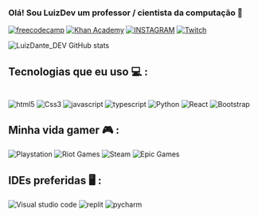 ### Olá! Sou LuizDev um professor / cientista da computação 🧠 

[![freecodecamp](https://img.shields.io/badge/freecodecamp-27273D?style=for-the-badge&logo=freecodecamp&logoColor=white)](https://www.freecodecamp.org/fcce7d3b20b-89f3-41d7-952e-b437d46cfaa1)
[![Khan Academy](https://img.shields.io/badge/Khan%20Academy-14BF96?style=for-the-badge&logo=Khan%20Academy&logoColor=white)](https://pt.khanacademy.org/profile/me/)
[![INSTAGRAM](https://img.shields.io/badge/Instagram-E4405F?style=for-the-badge&logo=instagram&logoColor=white)](https://www.instagram.com/luiz_dante_carvalho/)
[![Twitch](https://img.shields.io/badge/Twitch-9146FF?style=for-the-badge&logo=twitch&logoColor=white)](https://www.twitch.tv/srkranel)

![LuizDante_DEV GitHub stats](https://github-readme-stats.vercel.app/api?username=LuizDCarvalho&show_icons=true&theme=tokyonight)


## Tecnologias que eu uso 💻 :
<div style="display: inline_block"></br>
    <img align="center" alt="html5" src="https://img.shields.io/badge/HTML5-E34F26?style=for-the-badge&logo=html5&logoColor=white"/>
    <img align="center" alt="Css3" src="https://img.shields.io/badge/CSS3-1572B6?style=for-the-badge&logo=css3&logoColor=white"/>
    <img align="center" alt="javascript" src="https://img.shields.io/badge/JavaScript-323330?style=for-the-badge&logo=javascript&logoColor=F7DF1E"/>
    <img align="center" alt="typescript" src="https://img.shields.io/badge/TypeScript-007ACC?style=for-the-badge&logo=typescript&logoColor=white"/>
    <img align="center" alt="Python" src="https://img.shields.io/badge/Python-14354C?style=for-the-badge&logo=python&logoColor=white"/>
    <img align="center" alt="React" src="https://img.shields.io/badge/React-20232A?style=for-the-badge&logo=react&logoColor=61DAFB"/>
    <img align="center" alt="Bootstrap" src="https://img.shields.io/badge/Bootstrap-563D7C?style=for-the-badge&logo=bootstrap&logoColor=white"/>
</div>

## Minha vida gamer 🎮 :

<div style="display: inline_block">
 <img align="center" alt="Playstation" src="https://img.shields.io/badge/PlayStation-003791?style=for-the-badge&logo=playstation&logoColor=white"/>
 <img align="center" alt="Riot Games" src="https://img.shields.io/badge/Riot_Games-D32936?style=for-the-badge&logo=riot-games&logoColor=white"/>
 <img align="center" alt="Steam" src="https://img.shields.io/badge/Steam-000000?style=for-the-badge&logo=steam&logoColor=white"/>
 <img align="center" alt="Epic Games" src="https://img.shields.io/badge/Epic%20Games-313131?style=for-the-badge&logo=Epic%20Games&logoColor=white"/>
</div>

## IDEs preferidas 🖥️ :
<div style="display: inline_block">
 <img align="center" alt="Visual studio code" src="https://img.shields.io/badge/Visual_Studio_Code-0078D4?style=for-the-badge&logo=visual%20studio%20code&logoColor=white"/>
 <img align="center" alt="replit" src="https://img.shields.io/badge/replit-667881?style=for-the-badge&logo=replit&logoColor=white"/>
 <img align="center" alt="pycharm" src="https://img.shields.io/badge/PyCharm-000000.svg?&style=for-the-badge&logo=PyCharm&logoColor=white"/>
</div>

